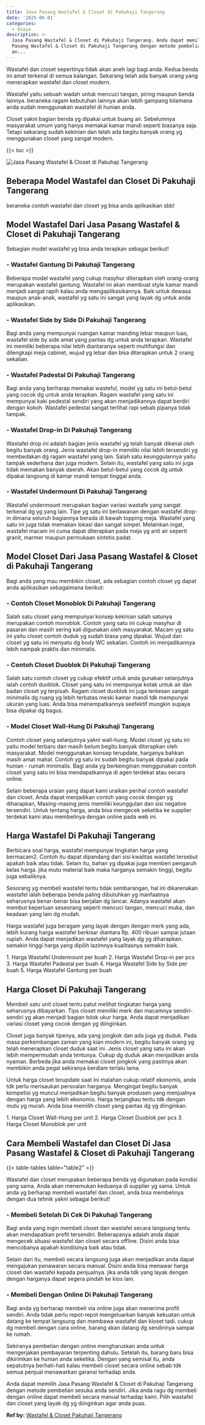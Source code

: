 ```yaml
---
title: Jasa Pasang Wastafel & Closet di Pakuhaji Tangerang
date: '2025-06-01'
categories:
  - biaya
description: >-
  Jasa Pasang Wastafel & Closet di Pakuhaji Tangerang. Anda dapat memilih Jasa
  Pasang Wastafel & Closet di Pakuhaji Tangerang dengan metode pembelian sesuka
  an...
---
```


Wastafel dan closet sepertinya tidak akan aneh lagi bagi anda. Kedua benda ini amat terkenal di semua kalangan. Sekarang telah ada banyak orang yang menerapkan wastafel dan closet modern.

Wastafel yaitu sebuah wadah untuk mencuci tangan, piring maupun benda lainnya. beraneka ragam kebutuhan lainnya akan lebih gampang bilamana anda sudah menggunakan wastafel di hunian anda.

Closet yakni bagian benda yg dipakai untuk buang air. Sebelumnya masyarakat umum yang hanya memakai kamar mandi seperti biasanya saja. Tetapi sekarang sudah kekinian dan telah ada begitu banyak orang yg menggunakan closet yang sangat modern.

{{< toc >}}

![Jasa Pasang Wastafel & Closet di Pakuhaji Tangerang](/images/wastafel-closet-murah40.png)

## Beberapa Model Wastafel dan Closet Di Pakuhaji Tangerang

beraneka contoh wastafel dan closet yg bisa anda aplikasikan sbb!

## Model Wastafel Dari Jasa Pasang Wastafel & Closet di Pakuhaji Tangerang

Sebagian model wastafel yg bisa anda terapkan sebagai berikut!

### \- Wastafel Gantung Di Pakuhaji Tangerang

Beberapa model wastafel yang cukup masyhur diterapkan oleh orang-orang merupakan wastafel gantung. Wastafel ini akan membuat style kamar mandi menjadi sangat rapih kalau anda mengaplikasikannya. Baik untuk dewasa maupun anak-anak, wastafel yg satu ini sangat yang layak dg untuk anda aplikasikan.

### \- Wastafel Side by Side Di Pakuhaji Tangerang

Bagi anda yang mempunyai ruangan kamar manding lebar maupun luas, wastafel side by side amat yang pantas dg untuk anda terapkan. Wastafel ini memiliki beberapa nilai lebih diantaranya seperti multifungsi dan dilengkapi meja cabinet, wujud yg lebar dan bisa diterapkan untuk 2 orang sekalian.

### \- Wastafel Padestal Di Pakuhaji Tangerang

Bagi anda yang berharap memakai wasteful, model yg satu ini betul-betul yang cocok dg untuk anda terapkan. Ragam wastafel yang satu ini mempunyai kaki pedestal sendiri yang akan menjadikannya dapat berdiri dengan kokoh. Wastafel pedestal sangat terlihat rapi sebab pipanya tidak tampak.

### \- Wastafel Drop-in Di Pakuhaji Tangerang

Wastafel drop ini adalah bagian jenis wastafel yg telah banyak dikenal oleh begitu banyak orang. Jenis wastafel drop-in memiliki nilai lebih tersendiri yg membedakan dg ragam wastafel yang lain. Salah satu keunggulannya yaitu tampak sederhana dan juga modern. Selain itu, wastafel yang satu ini juga tidak memakan banyak daerah. Akan betul-betul yang cocok dg untuk dipakai langsung di kamar mandi tempat tinggal anda.

### \- Wastafel Undermount Di Pakuhaji Tangerang

Wastafel undermount merupakan bagian variasi wastafe yang sangat terkenal dg yg yang lain. Tipe yg satu ini berlawanan dengan wastafel drop-in dimana seluruh bagiannya berada di bawah topping meja. Wastafel yang satu ini juga tidak memakan lokasi dan sangat simpel. Melainkan ingat, wastafel macam ini cuma dapat diterapkan pada meja yg anti air seperti granit, marmer maupun permukaan sintetis padat.

## Model Closet Dari Jasa Pasang Wastafel & Closet di Pakuhaji Tangerang

Bagi anda yang mau membikin closet, ada sebagian contoh closet yg dapat anda aplikasikan sebagaimana berikut:

### \- Contoh Closet Monoblok Di Pakuhaji Tangerang

Salah satu closet yang mempunyai konsep kekinian salah satunya merupakan contoh monoblok. Contoh yang satu ini cukup masyhur di pasaran dan masih sering kali digunakan oleh masyarakat. Macam yg satu ini yaitu closet contoh duduk yg sudah biasa yang dipakai. Wujud dari closet yg satu ini menyatu dg body WC sekalian. Contoh ini menjadikannya lebih nampak praktis dan minimalis.

### \- Contoh Closet Duoblok Di Pakuhaji Tangerang

Salah satu contoh closet yg cukup efektif untuk anda gunakan selanjutnya ialah contoh duoblok. Closet yang satu ini mempunyai kotak untuk air dan badan closet yg terpisah. Ragam closet duoblok ini juga terkesan sangat minimalis dg ruang yg lebih terbatas meski kamar mandi tdk mempunyai ukuran yang luas. Anda bisa menempatkannya seefektif mungkin supaya bisa dipakai dg bagus.

### \- Model Closet Wall-Hung Di Pakuhaji Tangerang

Contoh closet yang selanjutnya yakni wall-hung. Model closet yg satu ini yaitu model terbaru dan masih belum begitu banyak diterapkan oleh masyarakat. Model menggunakan konsep terupdate, harganya bahkan masih amat mahal. Contoh yg satu ini sudah begitu banyak dipakai pada hunian - rumah minimalis. Bagi anda yg berkeinginan menggunakan contoh closet yang satu ini bisa mendapatkannya di agen terdekat atau secara online.

Selain beberapa uraian yang dapat kami uraikan perihal contoh wastafel dan closet. Anda dapat menjadikan contoh yang cocok dengan yg diharapkan, Masing-masing jenis memiliki keunggulan dan sisi negative tersendiri. Untuk tentang harga, anda bisa mengecek seketika ke supplier terdekat kami atau membelinya dengan online pada web ini.

## Harga Wastafel Di Pakuhaji Tangerang

Berbicara soal harga, wastafel mempunyai tingkatan harga yang bermacam2. Contoh itu dapat dipandang dari sisi kwalitas wastafel tersebut apakah baik atau tidak. Selain itu, bahan yg dipakai juga memberi pengaruh kelas harga. jika mutu material baik maka harganya semakin tinggi, begitu juga sebaliknya.

Sesorang yg membeli wastafel tentu tidak sembarangan, hal ini dikarenakan wastafel ialah beberapa benda paling dibutuhkan yg manfaatnya seharusnya benar-benar bisa berjalan dg lancar. Adanya wastafel akan membut keperluan seseorang seperti mencuci tangan, mencuci muka, dan keadaan yang lain dg mudah.

Harga wastafel juga beragam yang layak dengan dengan merk yang ada, lebih kurang harga wastafel berkisar diantara Rp. 400 ribuan sampai jutaan rupiah. Anda dapat menjadikan wastafel yang layak dg yg diharapkan. semakin tinggi harga yang dipilih lazimnya kualitasnya semakin baik.

1\. Harga Wastafel Undermount per buah 2. Harga Wastafel Drop-in per pcs 3. Harga Wastafel Padestal per buah 4. Harga Wastafel Side by Side per buah 5. Harga Wastafel Gantung per buah

## Harga Closet Di Pakuhaji Tangerang

Membeli satu unit closet tentu patut melihat tingkatan harga yang seharusnya dibayarkan. Tips closet memiliki merk dan macamnya sendiri-sendiri yg akan menjadi bagian tolok ukur harga. Anda dapat menjadikan variasi closet yang cocok dengan yg diinginkan.

Closet juga banyak tipenya, ada yang jongkok dan ada juga yg duduk. Pada masa perkembangan zaman yang kian modern ini, begitu banyak orang yg telah menerapkan closet duduk saat ini. Jenis closet yang satu ini akan lebih mempermudah anda tentunya. Cukup dg duduk akan menjadikan anda nyaman. Berbeda jika anda memakai closet jongkok yang pastinya akan membikin anda pegal sekiranya berdiam terlalu lama.

Untuk harga closet terupdate saat ini malahan cukup relatif ekonomis, anda tdk perlu merisaukan persoalan harganya. Mengingat begitu banyak kompetisi yg muncul menjadikan begitu banyak produsen yang menjualnya dengan harga yang lebih ekonomis. Harga terjangkau tentu tdk dengan mutu yg murah. Anda bisa memilih closet yang pantas dg yg diinginkan.

1\. Harga Closet Wall-Hung per unit 2. Harga Closet Duoblok per pcs 3. Harga Closet Monoblok per unit

## Cara Membeli Wastafel dan Closet Di Jasa Pasang Wastafel & Closet di Pakuhaji Tangerang

{{< table-tables table="table2" >}}

Wastafel dan closet merupakan beberapa benda yg digunakan pada kondisi yang sama. Anda akan menemukan keduanya di supplier yg sama. Untuk anda yg berharap membeli wastafel dan closet, anda bisa membelinya dengan dua tehnik yakni sebagai berikut!

### \- Membeli Setelah Di Cek Di Pakuhaji Tangerang

Bagi anda yang ingin membeli closet dan wastafel secara langsung tentu akan mendapatkan profit tersendiri. Beberapanya adalah anda dapat mengecek situasi wastafel dan closet secara offline. Disini anda bisa mencobanya apakah kondisinya baik atau tidak.

Selain dari itu, membeli secara langsung juga akan menjadikan anda dapat mengajukan penawaran secara manual. Disini anda bisa menawar harga closet dan wastafel kepada penjualnya. jika anda tdk yang layak dengan dengan harganya dapat segera pindah ke kios lain.

### \- Membeli Dengan Online Di Pakuhaji Tangerang

Bagi anda yg berharap membeli via online juga akan menerima profit sendiri. Anda tidak perlu repot-repot mengeluarkan banyak kekuatan untuk datang ke tempat langsung dan membawa wastafel dan kloset tadi. cukup dg membeli dengan cara online, barang akan datang dg sendirinya sampai ke rumah.

Sekiranya pembelian dengan online mengharuskan anda untuk mengerjakan pembayaran terpenting dahulu. Setelah itu, barang baru bisa dikirimkan ke hunian anda seketika. Dengan yang semisal itu, anda sepatutnya berhati-hati kalau membeli closet secara online sebab tdk semua penjual menawarkan garansi terhadap anda.

Anda dapat memilih Jasa Pasang Wastafel & Closet di Pakuhaji Tangerang dengan metode pembelian sesuka anda sendiri. Jika anda ragu dg membeli dengan online dapat membeli secara manual terhadap kami. Pilih wastafel dan closet yang layak dg yg diinginkan agar anda puas.

**Ref by:** [Wastafel & Closet Pakuhaji Tangerang](https://id.wikipedia.org/wiki/Wastafel)
